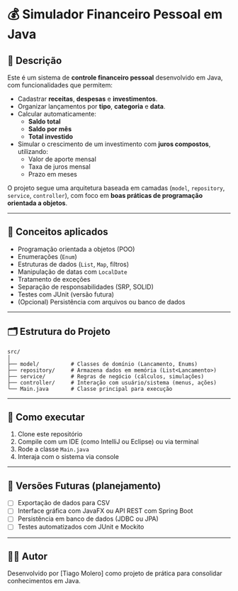 # 💰 Simulador Financeiro Pessoal em Java

## 📘 Descrição

Este é um sistema de **controle financeiro pessoal** desenvolvido em Java, com funcionalidades que permitem:

- Cadastrar **receitas**, **despesas** e **investimentos**.
- Organizar lançamentos por **tipo**, **categoria** e **data**.
- Calcular automaticamente:
  - **Saldo total**
  - **Saldo por mês**
  - **Total investido**
- Simular o crescimento de um investimento com **juros compostos**, utilizando:
  - Valor de aporte mensal
  - Taxa de juros mensal
  - Prazo em meses

O projeto segue uma arquitetura baseada em camadas (`model`, `repository`, `service`, `controller`), com foco em **boas práticas de programação orientada a objetos**.

---

## 🧠 Conceitos aplicados

- Programação orientada a objetos (POO)
- Enumerações (`Enum`)
- Estruturas de dados (`List`, `Map`, filtros)
- Manipulação de datas com `LocalDate`
- Tratamento de exceções
- Separação de responsabilidades (SRP, SOLID)
- Testes com JUnit (versão futura)
- (Opcional) Persistência com arquivos ou banco de dados

---

## 🗂️ Estrutura do Projeto

```
src/
│
├── model/          # Classes de domínio (Lancamento, Enums)
├── repository/     # Armazena dados em memória (List<Lancamento>)
├── service/        # Regras de negócio (cálculos, simulações)
├── controller/     # Interação com usuário/sistema (menus, ações)
└── Main.java       # Classe principal para execução
```

---

## 🚀 Como executar

1. Clone este repositório
2. Compile com um IDE (como IntelliJ ou Eclipse) ou via terminal
3. Rode a classe `Main.java`
4. Interaja com o sistema via console

---

## 📌 Versões Futuras (planejamento)

- [ ] Exportação de dados para CSV
- [ ] Interface gráfica com JavaFX ou API REST com Spring Boot
- [ ] Persistência em banco de dados (JDBC ou JPA)
- [ ] Testes automatizados com JUnit e Mockito

---

## 👨‍💻 Autor

Desenvolvido por [Tiago Molero] como projeto de prática para consolidar conhecimentos em Java.
